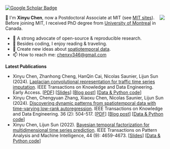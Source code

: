 [![Google Scholar Badge](https://img.shields.io/badge/Google-Scholar-blue)](https://scholar.google.com/citations?user=mCrW04wAAAAJ&hl=en)

<img align="right" src="https://github-readme-stats.vercel.app/api?username=xinychen&show_icons=true&icon_color=805AD5&text_color=718096&bg_color=ffffff&hide_title=true" />

👋 I'm **Xinyu Chen**, now a Postdoctoral Associate at MIT (see [MIT sites](https://sites.mit.edu/xinychen)). Before joining MIT, I received PhD degree from [University of Montreal](https://www.umontreal.ca/en/) in Canada.

- 🌱 A strong advocate of open-source & reproducible research.
- 🤔 Besides coding, I enjoy reading & traveling.
- 💬 Create new ideas about [spatiotemporal data](https://spatiotemporal-data.github.io).
- 📫 How to reach me: [chenxy346@gmail.com](chenxy346@gmail.com)

**Latest Publications**

- Xinyu Chen, Zhanhong Cheng, HanQin Cai, Nicolas Saunier, Lijun Sun (2024). [Laplacian convolutional representation for traffic time series imputation](https://doi.org/10.1109/TKDE.2024.3419698). IEEE Transactions on Knowledge and Data Engineering. Early Access. [[PDF](https://xinychen.github.io/papers/Laplacian_convolution.pdf)] [[Slides](https://xinychen.github.io/slides/LCR24.pdf)] [[Blog post](https://spatiotemporal-data.github.io/posts/ts_conv/)] [[Data & Python code](https://github.com/xinychen/LCR)]
- Xinyu Chen, Chengyuan Zhang, Xiaoxu Chen, Nicolas Saunier, Lijun Sun (2024). [Discovering dynamic patterns from spatiotemporal data with time-varying low-rank autoregression](https://doi.org/10.1109/TKDE.2023.3294440). IEEE Transactions on Knowledge and Data Engineering. 36 (2): 504-517. [[PDF](https://xinychen.github.io/papers/time_varying_model.pdf)] [[Blog post](https://spatiotemporal-data.github.io/posts/time_varying_model/)] [[Data & Python code](https://github.com/xinychen/vars)]
- Xinyu Chen, Lijun Sun (2022). [Bayesian temporal factorization for multidimensional time series prediction](https://doi.org/10.1109/TPAMI.2021.3066551). IEEE Transactions on Pattern Analysis and Machine Intelligence, 44 (9): 4659-4673. [[Slides](https://doi.org/10.5281/zenodo.4693404)] [[Data & Python code](https://github.com/xinychen/transdim)]
